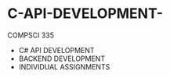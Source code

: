 # C-API-DEVELOPMENT-
COMPSCI 335
- C# API DEVELOPMENT
- BACKEND DEVELOPMENT
- INDIVIDUAL ASSIGNMENTS

